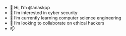 - 👋 Hi, I’m @anaskpp
- 👀 I’m interested in cyber security
- 🌱 I’m currently learning computer science engineering
- 💞️ I’m looking to collaborate on ethical hackers 
- 📫 

<!---
anaskpp/anaskpp is a ✨ special ✨ repository because its `README.md` (this file) appears on your GitHub profile.
You can click the Preview link to take a look at your changes.
--->
